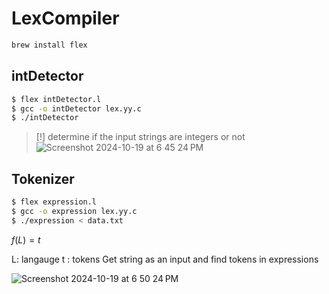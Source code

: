 # LexCompiler
```bash
brew install flex
```

## intDetector 

```bash
$ flex intDetector.l
$ gcc -o intDetector lex.yy.c
$ ./intDetector
```
>[!]
> determine if the input strings are integers or not
![Screenshot 2024-10-19 at 6 45 24 PM](https://github.com/user-attachments/assets/721546da-8d72-4844-8cbb-6a73a179e43a)


## Tokenizer

```bash
$ flex expression.l
$ gcc -o expression lex.yy.c
$ ./expression < data.txt
```

$f(L)=t$

L: langauge 
t : tokens
Get string as an input and find tokens in expressions

![Screenshot 2024-10-19 at 6 50 24 PM](https://github.com/user-attachments/assets/5983f157-b4ce-4ecc-9192-250dc6ee8f6d)
